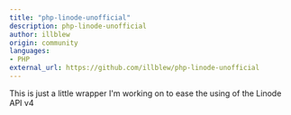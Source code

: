 ```yaml
---
title: "php-linode-unofficial"
description: php-linode-unofficial
author: illblew
origin: community
languages:
- PHP
external_url: https://github.com/illblew/php-linode-unofficial
---
```

This is just a little wrapper I'm working on to ease the using of the Linode API v4